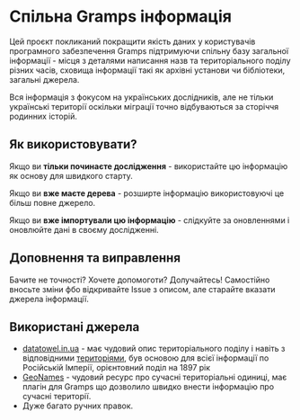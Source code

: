 # Спільна Gramps інформація

Цей проєкт покликаний покращити якість даних у користувачів програмного забезпечення Gramps підтримуючи спільну базу загальної інформації - місця з деталями написання назв та територіального поділу різних часів, сховища інформації такі як архівні установи чи бібліотеки, загальні джерела.

Вся інформація з фокусом на українських дослідників, але не тільки українські території оскільки міграції точно відбуваються за сторіччя родинних історій.

## Як використовувати?

Якщо ви **тільки починаєте дослідження** - використайте цю інформацію як основу для швидкого старту.

Якщо ви **вже маєте дерева** - розширте інформацію використовуючі це більш повне джерело.

Якщо ви **вже імпортували цю інформацію** - слідкуйте за оновленнями і оновлюйте дані в своєму дослідженні.

## Доповнення та виправлення

Бачите не точності? Хочете допомоготи? Долучайтесь! Самостійно вносьте зміни фбо відкривайте Issue з описом, але старайте вказати джерела інформації.

## Використані джерела

- [datatowel.in.ua](https://datatowel.in.ua) - має чудовий опис територіального поділу і навіть з відповідними [територіями](https://datatowel.in.ua/division-1897), був основою для всієї інформації по Російській Імперії, орієнтовний поділ на 1897 рік
- [GeoNames](www.geonames.org) - чудовий ресурс про сучасні територіальні одиниці, має плагін для Gramps що дозволило швидко внести інформацію про сучасні території.
- Дуже багато ручних правок.
